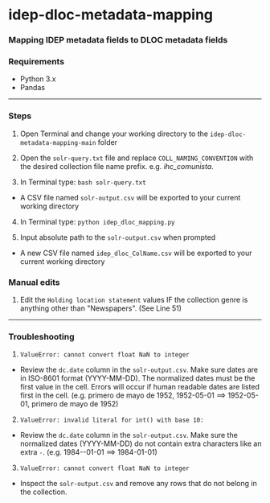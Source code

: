 # idep-dloc-metadata-mapping
### Mapping IDEP metadata fields to DLOC metadata fields


### Requirements
* Python 3.x
* Pandas

------------

### Steps
1. Open Terminal and change your working directory to the ```idep-dloc-metadata-mapping-main``` folder

2. Open the ```solr-query.txt``` file and replace ```COLL_NAMING_CONVENTION``` with the desired collection file name prefix. e.g. *ihc_comunista*.

3. In Terminal type: ```bash solr-query.txt```

* A CSV file named ```solr-output.csv``` will be exported to your current working directory

4. In Terminal type: ```python idep_dloc_mapping.py```

5. Input absolute path to the ```solr-output.csv``` when prompted

* A new CSV file named ```idep_dloc_ColName.csv``` will be exported to your current working directory

### Manual edits
1. Edit the ```Holding location statement``` values IF the collection genre is anything other than "Newspapers". (See Line 51)

------------
### Troubleshooting

1. ```ValueError: cannot convert float NaN to integer```
* Review the ```dc.date``` column in the ```solr-output.csv```. Make sure dates are in ISO-8601 format (YYYY-MM-DD). The normalized dates must be the first value in the cell. Errors will occur if human readable dates are listed first in the cell. (e.g. primero de mayo de 1952, 1952-05-01 ==> 1952-05-01, primero de mayo de 1952)

2. ```ValueError: invalid literal for int() with base 10:```
* Review the ```dc.date``` column in the ```solr-output.csv```. Make sure the normalized dates (YYYY-MM-DD) do not contain extra characters like an extra ```-```. (e.g. 1984--01-01 ==> 1984-01-01)

3. ```ValueError: cannot convert float NaN to integer```
* Inspect the ```solr-output.csv``` and remove any rows that do not belong in the collection.
